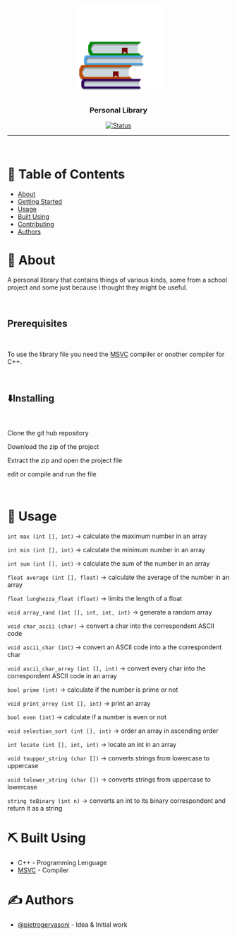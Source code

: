 <p align="center">
 <img width=200px height=200px src="libreria.png" alt="Project logo"></a>
</p>

<h3 align="center">Personal Library</h3>

<div align="center">

[![Status](https://img.shields.io/badge/status-active-success.svg)]()


</div>

---

<p align="center"> 
    <br> 
</p>

# 📝 Table of Contents

- [About](#about)
- [Getting Started](#getting_started)
- [Usage](#usage)
- [Built Using](#built_using)
- [Contributing](../CONTRIBUTING.md)
- [Authors](#authors)

# 🧐 About

A personal library that contains things of various kinds, some from a school project and some just because i thought they might be useful.

</br>

## Prerequisites

</br>

To use the library file you need the [MSVC](https://docs.microsoft.com/it-it/cpp/build/reference/compiler-options?view=msvc-170) compiler or onother compiler for C++.

</br>

## ⬇️Installing

</br>

Clone the git hub repository

Download the zip of the project

Extract the zip and open the project file

edit or compile and run the file

</br>


# 🎈 Usage <a name="usage"></a>


`int max (int [], int)` -> calculate the maximum number in an array

`int min (int [], int)` -> calculate the minimum number in an array

`int sum (int [], int)` -> calculate the sum of the number in an array

`float average (int [], float)` -> calculate the average of the number in an array

`float lunghezza_float (float)` -> limits the length of a float

`void array_rand (int [], int, int, int)` -> generate a random array

`void char_ascii (char)` -> convert a char into the correspondent ASCII code 

`void ascii_char (int)` -> convert an ASCII code into a the correspondent char

`void ascii_char_arrey (int [], int)` -> convert every char into the correspondent ASCII code in an array 

`bool prime (int)` -> calculate if the number is prime or not

`void print_arrey (int [], int)` -> print an array

`bool even (int)` -> calculate if a number is even or not

`void selection_sort (int [], int)` -> order an array in ascending order

`int locate (int [], int, int)` -> locate an int in an array

`void toupper_string (char [])` -> converts strings from lowercase to uppercase

`void tolower_string (char [])` -> converts strings from uppercase to lowercase

`string toBinary (int n)` -> converts an int to its binary correspondent and return it as a string



# ⛏️ Built Using <a name = "built_using"></a>

- C++ - Programming Lenguage
- [MSVC](https://docs.microsoft.com/it-it/cpp/build/reference/compiler-options?view=msvc-170) - Compiler



# ✍️ Authors <a name = "authors"></a>

- [@pietrogervasoni](https://github.com/pietrogervasoni) - Idea & Initial work


